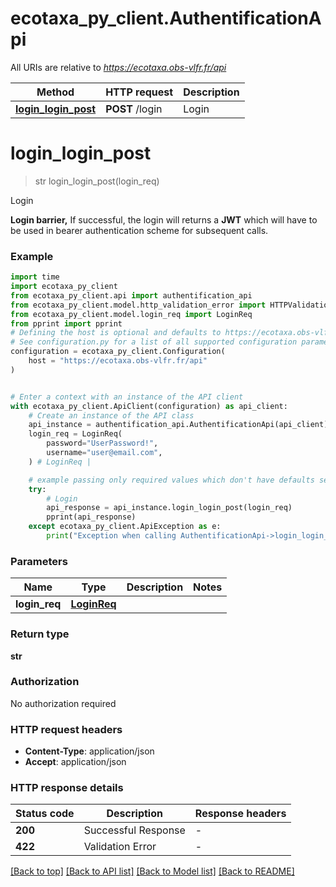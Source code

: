 # ecotaxa_py_client.AuthentificationApi

All URIs are relative to *https://ecotaxa.obs-vlfr.fr/api*

Method | HTTP request | Description
------------- | ------------- | -------------
[**login_login_post**](AuthentificationApi.md#login_login_post) | **POST** /login | Login


# **login_login_post**
> str login_login_post(login_req)

Login

**Login barrier,**   If successful, the login will returns a **JWT** which will have to be used in bearer authentication scheme for subsequent calls.

### Example


```python
import time
import ecotaxa_py_client
from ecotaxa_py_client.api import authentification_api
from ecotaxa_py_client.model.http_validation_error import HTTPValidationError
from ecotaxa_py_client.model.login_req import LoginReq
from pprint import pprint
# Defining the host is optional and defaults to https://ecotaxa.obs-vlfr.fr/api
# See configuration.py for a list of all supported configuration parameters.
configuration = ecotaxa_py_client.Configuration(
    host = "https://ecotaxa.obs-vlfr.fr/api"
)


# Enter a context with an instance of the API client
with ecotaxa_py_client.ApiClient(configuration) as api_client:
    # Create an instance of the API class
    api_instance = authentification_api.AuthentificationApi(api_client)
    login_req = LoginReq(
        password="UserPassword!",
        username="user@email.com",
    ) # LoginReq | 

    # example passing only required values which don't have defaults set
    try:
        # Login
        api_response = api_instance.login_login_post(login_req)
        pprint(api_response)
    except ecotaxa_py_client.ApiException as e:
        print("Exception when calling AuthentificationApi->login_login_post: %s\n" % e)
```


### Parameters

Name | Type | Description  | Notes
------------- | ------------- | ------------- | -------------
 **login_req** | [**LoginReq**](LoginReq.md)|  |

### Return type

**str**

### Authorization

No authorization required

### HTTP request headers

 - **Content-Type**: application/json
 - **Accept**: application/json


### HTTP response details

| Status code | Description | Response headers |
|-------------|-------------|------------------|
**200** | Successful Response |  -  |
**422** | Validation Error |  -  |

[[Back to top]](#) [[Back to API list]](../README.md#documentation-for-api-endpoints) [[Back to Model list]](../README.md#documentation-for-models) [[Back to README]](../README.md)

